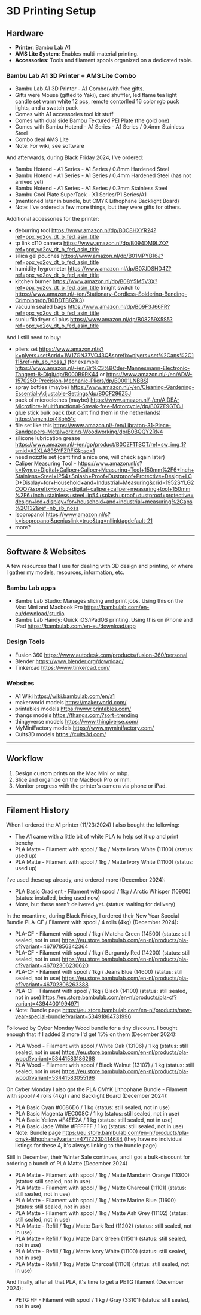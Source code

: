 
# 3D Printing Setup

## Hardware
- **Printer**: Bambu Lab A1
- **AMS Lite System**: Enables multi-material printing.
- **Accessories**: Tools and filament spools organized on a dedicated table.

### Bambu Lab A1 3D Printer + AMS Lite Combo
- Bambu Lab A1 3D Printer - A1 Combo(with free gifts.
- Gifts were Mouse (gifted to Yaki), card shuffler, led flame tea light candle set warm white 12 pcs, remote contorlled 16 color rgb puck lights, and a swatch pack
- Comes with A1 accessories tool kit stuff
- Comes with dual side Bambu Textured PEI Plate (the gold one)
- Comes with Bambu Hotend - A1 Series - A1 Series / 0.4mm Stainless Steel
- Combo deal AMS Lite
- Note: For wiki, see software

And afterwards, during Black Friday 2024, I've ordered:
- Bambu Hotend - A1 Series - A1 Series / 0.8mm Hardened Steel
- Bambu Hotend - A1 Series - A1 Series / 0.4mm Hardened Steel (has not arrived yet)
- Bambu Hotend - A1 Series - A1 Series / 0.2mm Stainless Steel
- Bambu Cool Plate SuperTack - X1 Series/P1 Series/A1
- (mentioned later in bundle, but CMYK Lithophane Backlight Board)
- Note: I've ordered a few more things, but they were gifts for others.

Additional accessories for the printer:
- deburring tool https://www.amazon.nl/dp/B0C8HXYR24?ref=ppx_yo2ov_dt_b_fed_asin_title
- tp link c110 camera https://www.amazon.nl/dp/B094DM9LZQ?ref=ppx_yo2ov_dt_b_fed_asin_title
- silica gel pouches https://www.amazon.nl/dp/B01MPYB16J?ref=ppx_yo2ov_dt_b_fed_asin_title
- humidity hygrometer https://www.amazon.nl/dp/B07JDSHD4Z?ref=ppx_yo2ov_dt_b_fed_asin_title
- kitchen burner https://www.amazon.nl/dp/B08Y5M5V3X?ref=ppx_yo2ov_dt_b_fed_asin_title (might switch to https://www.amazon.nl/-/en/Stationary-Cordless-Soldering-Bending-Crimping/dp/B0DDTB8ZK3)
- vacuum sealed bags https://www.amazon.nl/dp/B09F3J66FR?ref=ppx_yo2ov_dt_b_fed_asin_title
- sunlu filadryer s1 plus https://www.amazon.nl/dp/B08259X5S5?ref=ppx_yo2ov_dt_b_fed_asin_title

And I still need to buy:
- pliers set https://www.amazon.nl/s?k=plyers+set&crid=1W1ZGN37VO43Q&sprefix=plyers+set%2Caps%2C111&ref=nb_sb_noss_1
(for example https://www.amazon.nl/-/en/Br%C3%BCder-Mannesmann-Electronic-Tangent-8-Digit/dp/B000B9RK44 or https://www.amazon.nl/-/en/ADW-1570250-Precision-Mechanic-Pliers/dp/B0001LNBBS)
- spray bottles (maybe) https://www.amazon.nl/-/en/Cleaning-Gardening-Essential-Adjustable-Settings/dp/B0CF296Z5J
- pack of microclothes (maybe) https://www.amazon.nl/-/en/AIDEA-Microfibre-Multifunctional-Streak-free-Motorcycle/dp/B07ZF9GTCJ
- glue stick bulk pack (but cant find them in the netherlands) https://amzn.to/48bh51c
- file set like this https://www.amazon.nl/-/en/Libraton-31-Piece-Sandpapers-Metalworking-Woodworking/dp/B0BQQY2RN4
- silicone lubrication grease https://www.amazon.nl/-/en/gp/product/B0CZF1TSCT/ref=sw_img_1?smid=A2XLA89SYFZRFK&psc=1
- need nozztle set (cant find a nice one, will check again later)
- Caliper Measuring Tool - https://www.amazon.nl/s?k=Kynup+Digital+Caliper+Caliper+Measuring+Tool+150mm%2F6+Inch+Stainless+Steel+IP54+Splash+Proof+Dustproof+Protective+Design+LCD+Display+for+Household+and+Industrial+Measuring&crid=1952SYLG2CQO7&sprefix=kynup+digital+caliper+caliper+measuring+tool+150mm%2F6+inch+stainless+steel+ip54+splash+proof+dustproof+protective+design+lcd+display+for+household+and+industrial+measuring%2Caps%2C132&ref=nb_sb_noss
- Isopropanol https://www.amazon.nl/s?k=isopropanol&geniuslink=true&tag=nllinktagdefault-21
- more?

---

## Software & Websites

A few resources that I use for dealing with 3D design and printing, or where I gather my models, resources, information, etc.

### Bambu Lab apps
- Bambu Lab Studio: Manages slicing and print jobs. Using this on the Mac Mini and Macbook Pro https://bambulab.com/en-eu/download/studio
- Bambu Lab Handy: Quick iOS/iPadOS printing. Using this on iPhone and iPad https://bambulab.com/en-eu/download/app

### Design Tools
- Fusion 360 https://www.autodesk.com/products/fusion-360/personal
- Blender https://www.blender.org/download/
- Tinkercad https://www.tinkercad.com/

### Websites
- A1 Wiki https://wiki.bambulab.com/en/a1
- makerworld models https://makerworld.com/
- printables models https://www.printables.com/
- thangs models https://thangs.com/?sort=trending
- thingyverse models https://www.thingiverse.com/
- MyMiniFactory models https://www.myminifactory.com/
- Cults3D models https://cults3d.com/

---

## Workflow
1. Design custom prints on the Mac Mini or mbp.
2. Slice and organize on the MacBook Pro or mm.
3. Monitor progress with the printer's camera via phone or iPad.

---

## Filament History

When I ordered the A1 printer (11/23/2024) I also bought the following:
- The A1 came with a little bit of white PLA to help set it up and print benchy
- PLA Matte - Filament with spool / 1kg / Matte Ivory White (11100) (status: used up)
- PLA Matte - Filament with spool / 1kg / Matte Ivory White (11100) (status: used up)

I've used these up already, and ordered more (December 2024):
- PLA Basic Gradient - Filament with spool / 1kg / Arctic Whisper (10900) (status: installed, being used now)
- More, but these aren't delivered yet. (status: waiting for delivery)

In the meantime, during Black Friday, I ordered their New Year Special Bundle PLA-CF / Filament with spool / 4 rolls (4kg) (December 2024):
- PLA-CF - Filament with spool / 1kg / Matcha Green (14500) (status: still sealed, not in use) https://eu.store.bambulab.com/en-nl/products/pla-cf?variant=46797856342364
- PLA-CF - Filament with spool / 1kg / Burgundy Red (14200) (status: still sealed, not in use) https://eu.store.bambulab.com/en-nl/products/pla-cf?variant=46702306230620
- PLA-CF - Filament with spool / 1kg / Jeans Blue (14600) (status: still sealed, not in use) https://eu.store.bambulab.com/en-nl/products/pla-cf?variant=46702306263388
- PLA-CF - Filament with spool / 1kg / Black (14100) (status: still sealed, not in use) https://eu.store.bambulab.com/en-nl/products/pla-cf?variant=43944001994971
- Note: Bundle page https://eu.store.bambulab.com/en-nl/products/new-year-special-bundle?variant=53491864731996

Followed by Cyber Monday Wood bundle for a tiny discount. I bought enough that if I added 2 more I'd get 15% on them (December 2024):
- PLA Wood - Filament with spool / White Oak (13106) / 1 kg (status: still sealed, not in use) https://eu.store.bambulab.com/en-nl/products/pla-wood?variant=53441583186268
- PLA Wood - Filament with spool / Black Walnut (13107) / 1 kg (status: still sealed, not in use) https://eu.store.bambulab.com/en-nl/products/pla-wood?variant=53441583055196

On Cyber Monday I also got the PLA CMYK Lithophane Bundle - Filament with spool / 4 rolls (4kg) / and Backlight Board (December 2024):
- PLA Basic Cyan #0086D6 / 1 kg (status: still sealed, not in use)
- PLA Basic Magenta #EC008C / 1 kg (status: still sealed, not in use)
- PLA Basic Yellow #F4EE2A / 1 kg (status: still sealed, not in use)
- PLA Basic Jade White #FFFFFF / 1 kg (status: still sealed, not in use)
- Note: Bundle page https://eu.store.bambulab.com/en-nl/products/pla-cmyk-lithophane?variant=47172230414684 (they have no individual listings for these 4, it's always linking to the bundle page)

Still in December, their Winter Sale continues, and I got a bulk-discount for ordering a bunch of PLA Matte (December 2024)
- PLA Matte - Filament with spool / 1kg / Matte Mandarin Orange (11300) (status: still sealed, not in use)
- PLA Matte - Filament with spool / 1kg / Matte Charcoal (11101) (status: still sealed, not in use)
- PLA Matte - Filament with spool / 1kg / Matte Marine Blue (11600) (status: still sealed, not in use)
- PLA Matte - Filament with spool / 1kg / Matte Ash Grey (11102) (status: still sealed, not in use)
- PLA Matte - Refill / 1kg / Matte Dark Red (11202) (status: still sealed, not in use)
- PLA Matte - Refill / 1kg / Matte Dark Green (11501) (status: still sealed, not in use)
- PLA Matte - Refill / 1kg / Matte Ivory White (11100) (status: still sealed, not in use)
- PLA Matte - Refill / 1kg / Matte Charcoal (11101) (status: still sealed, not in use)

And finally, after all that PLA, it's time to get a PETG filament (December 2024):
- PETG HF - Filament with spool / 1 kg / Gray (33101) (status: still sealed, not in use)

